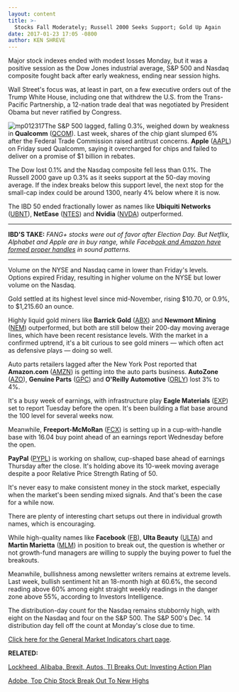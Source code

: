 ```yaml
---
layout: content
title: >-
  Stocks Fall Moderately; Russell 2000 Seeks Support; Gold Up Again
date: 2017-01-23 17:05 -0800
author: KEN SHREVE
---
```









Major stock indexes ended with modest losses Monday, but it was a positive session as the Dow Jones industrial average, S&P 500 and Nasdaq composite fought back after early weakness, ending near session highs.


Wall Street's focus was, at least in part, on a few executive orders out of the Trump White House, including one that withdrew the U.S. from the Trans-Pacific Partnership, a 12-nation trade deal that was negotiated by President Obama but never ratified by Congress.


![mp012317](https://www.investors.com/wp-content/uploads/2017/01/MP012317.png)The S&P 500 lagged, falling 0.3%, weighed down by weakness in **Qualcomm** ([QCOM](https://research.investors.com/quote.aspx?symbol=QCOM)). Last week, shares of the chip giant slumped 6% after the Federal Trade Commission raised antitrust concerns. **Apple** ([AAPL](https://research.investors.com/quote.aspx?symbol=AAPL)) on Friday sued Qualcomm, saying it overcharged for chips and failed to deliver on a promise of $1 billion in rebates.


The Dow lost 0.1% and the Nasdaq composite fell less than 0.1%. The Russell 2000 gave up 0.3% as it seeks support at the 50-day moving average. If the index breaks below this support level, the next stop for the small-cap index could be around 1300, nearly 4% below where it is now.


The IBD 50 ended fractionally lower as names like **Ubiquiti Networks** ([UBNT](https://research.investors.com/quote.aspx?symbol=UBNT)), **NetEase** ([NTES](https://research.investors.com/quote.aspx?symbol=NTES)) and **Nvidia** ([NVDA](https://research.investors.com/quote.aspx?symbol=NVDA)) outperformed.




---


**IBD'S TAKE:** *FANG+ stocks were out of favor after Election Day. But Netflix, Alphabet and Apple are in buy range, while Faceb[ook and Amazon have formed proper handles](https://www.investors.com/news/technology/fang-facebook-amazon-form-handles-as-alphabet-hits-high/) in sound patterns.*




---


Volume on the NYSE and Nasdaq came in lower than Friday's levels. Options expired Friday, resulting in higher volume on the NYSE but lower volume on the Nasdaq.


Gold settled at its highest level since mid-November, rising $10.70, or 0.9%, to $1,215.60 an ounce.


Highly liquid gold miners like **Barrick Gold** ([ABX](https://research.investors.com/quote.aspx?symbol=ABX)) and **Newmont Mining** ([NEM](https://research.investors.com/quote.aspx?symbol=NEM)) outperformed, but both are still below their 200-day moving average lines, which have been recent resistance levels. With the market in a confirmed uptrend, it's a bit curious to see gold miners — which often act as defensive plays — doing so well.


Auto parts retailers lagged after the New York Post reported that **Amazon.com** ([AMZN](https://research.investors.com/quote.aspx?symbol=AMZN)) is getting into the auto parts business. **AutoZone** ([AZO](https://research.investors.com/quote.aspx?symbol=AZO)), **Genuine Parts** ([GPC](https://research.investors.com/quote.aspx?symbol=GPC)) and **O'Reilly Automotive** ([ORLY](https://research.investors.com/quote.aspx?symbol=ORLY)) lost 3% to 4%.


It's a busy week of earnings, with infrastructure play **Eagle Materials** ([EXP](https://research.investors.com/quote.aspx?symbol=EXP)) set to report Tuesday before the open. It's been building a flat base around the 100 level for several weeks now.


Meanwhile, **Freeport-McMoRan** ([FCX](https://research.investors.com/quote.aspx?symbol=FCX)) is setting up in a cup-with-handle base with 16.04 buy point ahead of an earnings report Wednesday before the open.


**PayPal** ([PYPL](https://research.investors.com/quote.aspx?symbol=PYPL)) is working on shallow, cup-shaped base ahead of earnings Thursday after the close. It's holding above its 10-week moving average despite a poor Relative Price Strength Rating of 50.


It's never easy to make consistent money in the stock market, especially when the market's been sending mixed signals. And that's been the case for a while now.


There are plenty of interesting chart setups out there in individual growth names, which is encouraging.


While high-quality names like **Facebook** ([FB](https://research.investors.com/quote.aspx?symbol=FB)), **Ulta Beauty** ([ULTA](https://research.investors.com/quote.aspx?symbol=ULTA)) and **Martin Marietta** ([MLM](https://research.investors.com/quote.aspx?symbol=MLM)) in position to break out, the question is whether or not growth-fund managers are willing to supply the buying power to fuel the breakouts.


Meanwhile, bullishness among newsletter writers remains at extreme levels. Last week, bullish sentiment hit an 18-month high at 60.6%, the second reading above 60% among eight straight weekly readings in the danger zone above 55%, according to Investors Intelligence.


The distribution-day count for the Nasdaq remains stubbornly high, with eight on the Nasdaq and four on the S&P 500. The S&P 500's Dec. 14 distribution day fell off the count at Monday's close due to time.


[Click here for the General Market Indicators chart page](https://www.investors.com/wp-content/uploads/2017/01/IBD2301152514GMI.pdf).


**RELATED:**


[Lockheed, Alibaba, Brexit, Autos, TI Breaks Out: Investing Action Plan](https://www.investors.com/research/investing-action-plan/lockheed-alibaba-brexit-ruling-automakers-top-investing-action-plan/)


[Adobe, Top Chip Stock Break Out To New Highs](https://www.investors.com/stock-lists/new-highs/adobe-top-chip-stock-break-out-to-new-highs/)




